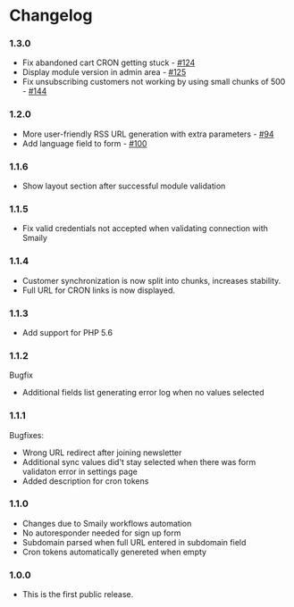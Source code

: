 # Changelog

### 1.3.0

- Fix abandoned cart CRON getting stuck - [#124](https://github.com/sendsmaily/smaily-opencart-module/issues/124)
- Display module version in admin area - [#125](https://github.com/sendsmaily/smaily-opencart-module/issues/125)
- Fix unsubscribing customers not working by using small chunks of 500 - [#144](https://github.com/sendsmaily/smaily-opencart-module/pull/144)

### 1.2.0

- More user-friendly RSS URL generation with extra parameters - [#94](https://github.com/sendsmaily/smaily-opencart-module/pull/94)
- Add language field to form - [#100](https://github.com/sendsmaily/smaily-opencart-module/issues/100)

### 1.1.6

- Show layout section after successful module validation

### 1.1.5

- Fix valid credentials not accepted when validating connection with Smaily

### 1.1.4

- Customer synchronization is now split into chunks, increases stability.
- Full URL for CRON links is now displayed.

### 1.1.3

- Add support for PHP 5.6

### 1.1.2

Bugfix

- Additional fields list generating error log when no values selected

### 1.1.1

Bugfixes:

- Wrong URL redirect after joining newsletter
- Additional sync values did't stay selected when there was form validaton error in settings page
- Added description for cron tokens

### 1.1.0

- Changes due to Smaily workflows automation
- No autoresponder needed for sign up form
- Subdomain parsed when full URL entered in subdomain field
- Cron tokens automatically genereted when empty

### 1.0.0

- This is the first public release.
